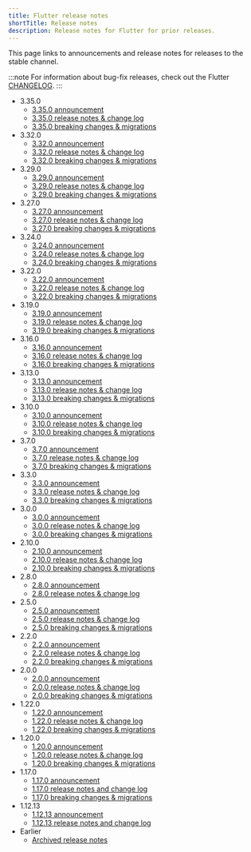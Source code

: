 ```yaml
---
title: Flutter release notes
shortTitle: Release notes
description: Release notes for Flutter for prior releases.
---
```


This page links to announcements and release notes for
releases to the stable channel.

:::note
For information about bug-fix releases,
check out the Flutter [CHANGELOG][].
:::

* 3.35.0
  * [3.35.0 announcement][]
  * [3.35.0 release notes & change log][]
  * [3.35.0 breaking changes & migrations][]
* 3.32.0
  * [3.32.0 announcement][]
  * [3.32.0 release notes & change log][]
  * [3.32.0 breaking changes & migrations][]
* 3.29.0
  * [3.29.0 announcement][]
  * [3.29.0 release notes & change log][]
  * [3.29.0 breaking changes & migrations][]
* 3.27.0
  * [3.27.0 announcement][]
  * [3.27.0 release notes & change log][]
  * [3.27.0 breaking changes & migrations][]
* 3.24.0
  * [3.24.0 announcement][]
  * [3.24.0 release notes & change log][]
  * [3.24.0 breaking changes & migrations][]
* 3.22.0
  * [3.22.0 announcement][]
  * [3.22.0 release notes & change log][]
  * [3.22.0 breaking changes & migrations][]
* 3.19.0
  * [3.19.0 announcement][]
  * [3.19.0 release notes & change log][]
  * [3.19.0 breaking changes & migrations][]
* 3.16.0
  * [3.16.0 announcement][]
  * [3.16.0 release notes & change log][]
  * [3.16.0 breaking changes & migrations][]
* 3.13.0
  * [3.13.0 announcement][]
  * [3.13.0 release notes & change log][]
  * [3.13.0 breaking changes & migrations][]
* 3.10.0
  * [3.10.0 announcement][]
  * [3.10.0 release notes & change log][]
  * [3.10.0 breaking changes & migrations][]
* 3.7.0
  * [3.7.0 announcement][]
  * [3.7.0 release notes & change log][]
  * [3.7.0 breaking changes & migrations][]
* 3.3.0
  * [3.3.0 announcement][]
  * [3.3.0 release notes & change log][]
  * [3.3.0 breaking changes & migrations][]
* 3.0.0
  * [3.0.0 announcement][]
  * [3.0.0 release notes & change log][]
  * [3.0.0 breaking changes & migrations][]
* 2.10.0
  * [2.10.0 announcement][]
  * [2.10.0 release notes & change log][]
  * [2.10.0 breaking changes & migrations][]
* 2.8.0
  * [2.8.0 announcement][]
  * [2.8.0 release notes & change log][]
* 2.5.0
  * [2.5.0 announcement][]
  * [2.5.0 release notes & change log][]
  * [2.5.0 breaking changes & migrations][]
* 2.2.0
  * [2.2.0 announcement][]
  * [2.2.0 release notes & change log][]
  * [2.2.0 breaking changes & migrations][]
* 2.0.0
  * [2.0.0 announcement][]
  * [2.0.0 release notes & change log][]
  * [2.0.0 breaking changes & migrations][]
* 1.22.0
  * [1.22.0 announcement][]
  * [1.22.0 release notes & change log][]
  * [1.22.0 breaking changes & migrations][]
* 1.20.0
  * [1.20.0 announcement][]
  * [1.20.0 release notes & change log][]
  * [1.20.0 breaking changes & migrations][]
* 1.17.0
  * [1.17.0 announcement][]
  * [1.17.0 release notes and change log][]
  * [1.17.0 breaking changes & migrations][]
* 1.12.13
  * [1.12.13 announcement][]
  * [1.12.13 release notes and change log][]
* Earlier
  * [Archived release notes][]

[3.35.0 announcement]: {{site.flutter-blog}}/whats-new-in-flutter-3-35-c58ef72e3766
[3.35.0 release notes & change log]: /release/release-notes/release-notes-3.35.0
[3.35.0 breaking changes & migrations]: /release/breaking-changes#released-in-flutter-3-35
[3.32.0 announcement]: {{site.flutter-blog}}/whats-new-in-flutter-3-32-40c1086bab6e
[3.32.0 release notes & change log]: /release/release-notes/release-notes-3.32.0
[3.32.0 breaking changes & migrations]: /release/breaking-changes#released-in-flutter-3-32
[3.29.0 announcement]: {{site.flutter-blog}}/whats-new-in-flutter-3-29-f90c380c2317
[3.29.0 release notes & change log]: /release/release-notes/release-notes-3.29.0
[3.29.0 breaking changes & migrations]: /release/breaking-changes#released-in-flutter-3-29
[3.27.0 announcement]: {{site.flutter-blog}}/whats-new-in-flutter-3-27-28341129570c
[3.27.0 release notes & change log]: /release/release-notes/release-notes-3.27.0
[3.27.0 breaking changes & migrations]: /release/breaking-changes#released-in-flutter-3-27
[3.24.0 announcement]: {{site.flutter-blog}}/whats-new-in-flutter-3-24-6c040f87d1e4
[3.24.0 release notes & change log]: /release/release-notes/release-notes-3.24.0
[3.24.0 breaking changes & migrations]: /release/breaking-changes#released-in-flutter-3-24
[3.22.0 announcement]: {{site.flutter-blog}}/whats-new-in-flutter-3-22-fbde6c164fe3
[3.22.0 release notes & change log]: /release/release-notes/release-notes-3.22.0
[3.22.0 breaking changes & migrations]: /release/breaking-changes#released-in-flutter-3-22
[3.19.0 announcement]: {{site.flutter-blog}}/whats-new-in-flutter-3-19-58b1aae242d2
[3.19.0 release notes & change log]: /release/release-notes/release-notes-3.19.0
[3.19.0 breaking changes & migrations]: /release/breaking-changes#released-in-flutter-3-19
[3.16.0 announcement]: {{site.flutter-blog}}/whats-new-in-flutter-3-16-dba6cb1015d1
[3.16.0 release notes & change log]: /release/release-notes/release-notes-3.16.0
[3.16.0 breaking changes & migrations]: /release/breaking-changes#released-in-flutter-3-16
[3.13.0 announcement]: {{site.flutter-blog}}/whats-new-in-flutter-3-13-479d9b11df4d
[3.13.0 release notes & change log]: /release/release-notes/release-notes-3.13.0
[3.13.0 breaking changes & migrations]: /release/breaking-changes#released-in-flutter-3-13
[3.10.0 announcement]: {{site.flutter-blog}}/whats-new-in-flutter-3-10-b21db2c38c73
[3.10.0 release notes & change log]: /release/release-notes/release-notes-3.10.0
[3.10.0 breaking changes & migrations]: /release/breaking-changes#released-in-flutter-3-10
[3.7.0 announcement]: {{site.flutter-blog}}/whats-new-in-flutter-3-7-38cbea71133c
[3.7.0 release notes & change log]: /release/release-notes/release-notes-3.7.0
[3.7.0 breaking changes & migrations]: /release/breaking-changes#released-in-flutter-3-7
[3.3.0 announcement]: {{site.flutter-blog}}/announcing-flutter-3-3-at-flutter-vikings-6f213e068793
[3.3.0 release notes & change log]: /release/release-notes/release-notes-3.3.0
[3.3.0 breaking changes & migrations]: /release/breaking-changes#released-in-flutter-3-3
[3.0.0 announcement]: {{site.flutter-blog}}/whats-new-in-flutter-3-8c74a5bc32d0
[3.0.0 release notes & change log]: /release/release-notes/release-notes-3.0.0
[3.0.0 breaking changes & migrations]: /release/breaking-changes#released-in-flutter-3
[2.10.0 announcement]: {{site.flutter-blog}}/whats-new-in-flutter-2-10-5aafb0314b12
[2.10.0 release notes & change log]: /release/release-notes/release-notes-2.10.0
[2.10.0 breaking changes & migrations]: /release/breaking-changes#released-in-flutter-2-10
[2.8.0 announcement]: {{site.flutter-blog}}/whats-new-in-flutter-2-8-d085b763d181
[2.8.0 release notes & change log]: /release/release-notes/release-notes-2.8.0
[2.5.0 announcement]: {{site.flutter-blog}}/whats-new-in-flutter-2-5-6f080c3f3dc
[2.5.0 release notes & change log]: /release/release-notes/release-notes-2.5.0
[2.5.0 breaking changes & migrations]: /release/breaking-changes#released-in-flutter-2-5
[2.2.0 announcement]: {{site.flutter-blog}}/whats-new-in-flutter-2-2-fd00c65e2039
[2.2.0 release notes & change log]: /release/release-notes/release-notes-2.2.0
[2.2.0 breaking changes & migrations]: /release/breaking-changes#released-in-flutter-2-2
[2.0.0 announcement]: {{site.flutter-blog}}/whats-new-in-flutter-2-0-fe8e95ecc65
[2.0.0 release notes & change log]: /release/release-notes/release-notes-2.0.0
[2.0.0 breaking changes & migrations]: /release/breaking-changes#released-in-flutter-2
[1.22.0 announcement]: {{site.flutter-blog}}/announcing-flutter-1-22-stable-44f146009e5f
[1.22.0 release notes & change log]: /release/release-notes/release-notes-1.22.0
[1.22.0 breaking changes & migrations]: /release/breaking-changes#released-in-flutter-1-22
[1.20.0 announcement]: {{site.flutter-blog}}/announcing-flutter-1-20-2aaf68c89c75
[1.20.0 release notes & change log]: /release/release-notes/release-notes-1.20.0
[1.20.0 breaking changes & migrations]: /release/breaking-changes#released-in-flutter-1-20
[1.17.0 announcement]: {{site.flutter-blog}}/announcing-flutter-1-17-4182d8af7f8e
[1.17.0 release notes and change log]: /release/release-notes/release-notes-1.17.0
[1.17.0 breaking changes & migrations]: /release/breaking-changes#released-in-flutter-1-17
[1.12.13 announcement]: {{site.flutter-blog}}/announcing-flutter-1-12-what-a-year-22c256ba525d
[1.12.13 release notes and change log]: /release/release-notes/release-notes-1.12.13
[Archived release notes]: /release/release-notes/release-notes-archive
[CHANGELOG]: {{site.repo.flutter}}/blob/stable/CHANGELOG.md
